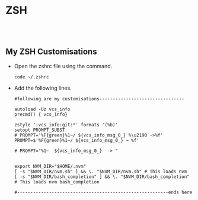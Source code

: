 # ZSH

<br>
<br>

## My ZSH Customisations

- Open the zshrc file using the command.

  ```
  code ~/.zshrc
  ```

- Add the following lines.

  ```bashrc
  #following are my customisations--------------------------------

  autoload -Uz vcs_info
  precmd() { vcs_info}

  zstyle ':vcs_info:git:*' formats '(%b)'
  setopt PROMPT_SUBST
  # PROMPT='%F{green}%1~/ ${vcs_info_msg_0_} %\u2190 ->%f'
  PROMPT=$'%F{green}%1~/ ${vcs_info_msg_0_} → %f'

  # PROMPT="%1~  ${vcs_info_msg_0_}  -> "


  export NVM_DIR="$HOME/.nvm"
  [ -s "$NVM_DIR/nvm.sh" ] && \. "$NVM_DIR/nvm.sh" # This loads nvm
  [ -s "$NVM_DIR/bash_completion" ] && \. "$NVM_DIR/bash_completion"  # This loads nvm bash_completion

  #---------------------------------------------------------ends here
  ```

<br>
<br>
